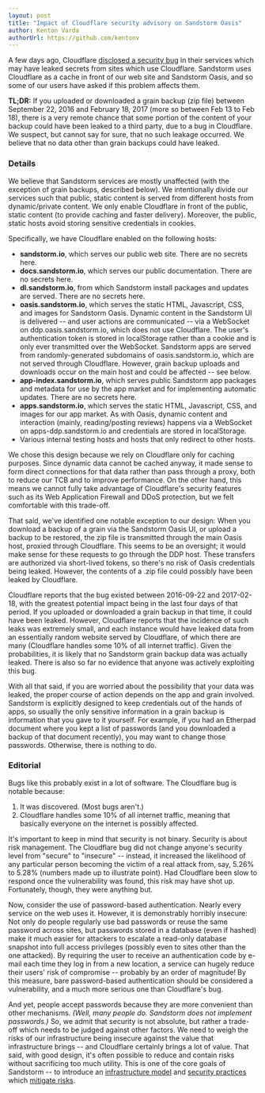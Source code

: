 ```yaml
---
layout: post
title: "Impact of Cloudflare security advisory on Sandstorm Oasis"
author: Kenton Varda
authorUrl: https://github.com/kentonv
---
```


A few days ago, Cloudflare [disclosed a security bug](https://blog.cloudflare.com/incident-report-on-memory-leak-caused-by-cloudflare-parser-bug/) in their services which may have leaked secrets from sites which use Cloudflare. Sandstorm uses Cloudflare as a cache in front of our web site and Sandstorm Oasis, and so some of our users have asked if this problem affects them.

**TL;DR:** If you uploaded or downloaded a grain backup (zip file) between September 22, 2016 and February 18, 2017 (more so between Feb 13 to Feb 18), there is a very remote chance that some portion of the content of your backup could have been leaked to a third party, due to a bug in Cloudflare. We suspect, but cannot say for sure, that no such leakage occurred. We believe that no data other than grain backups could have leaked.

### Details

We believe that Sandstorm services are mostly unaffected (with the exception of grain backups, described below). We intentionally divide our services such that public, static content is served from different hosts from dynamic/private content. We only enable Cloudflare in front of the public, static content (to provide caching and faster delivery). Moreover, the public, static hosts avoid storing sensitive credentials in cookies.

Specifically, we have Cloudflare enabled on the following hosts:

* **sandstorm.io**, which serves our public web site. There are no secrets here.
* **docs.sandstorm.io**, which serves our public documentation. There are no secrets here.
* **dl.sandstorm.io**, from which Sandstorm install packages and updates are served. There are no secrets here.
* **oasis.sandstorm.io**, which serves the static HTML, Javascript, CSS, and images for Sandstorm Oasis. Dynamic content in the Sandstorm UI is delivered -- and user actions are communicated -- via a WebSocket on ddp.oasis.sandstorm.io, which does not use Cloudflare. The user's authentication token is stored in localStorage rather than a cookie and is only ever transmitted over the WebSocket. Sandstorm apps are served from randomly-generated subdomains of oasis.sandstorm.io, which are not served through Cloudflare. However, grain backup uploads and downloads occur on the main host and could be affected -- see below.
* **app-index.sandstorm.io**, which serves public Sandstorm app packages and metadata for use by the app market and for implementing automatic updates. There are no secrets here.
* **apps.sandstorm.io**, which serves the static HTML, Javascript, CSS, and images for our app market. As with Oasis, dynamic content and interaction (mainly, reading/posting reviews) happens via a WebSocket on apps-ddp.sandstorm.io and credentials are stored in localStorage.
* Various internal testing hosts and hosts that only redirect to other hosts.

We chose this design because we rely on Cloudflare only for caching purposes. Since dynamic data cannot be cached anyway, it made sense to form direct connections for that data rather than pass through a proxy, both to reduce our TCB and to improve performance. On the other hand, this means we cannot fully take advantage of Cloudflare's security features such as its Web Application Firewall and DDoS protection, but we felt comfortable with this trade-off.

That said, we've identified one notable exception to our design: When you download a backup of a grain via the Sandstorm Oasis UI, or upload a backup to be restored, the zip file is transmitted through the main Oasis host, proxied through Cloudflare. This seems to be an oversight; it would make sense for these requests to go through the DDP host. These transfers are authorized via short-lived tokens, so there's no risk of Oasis credentials being leaked. However, the contents of a .zip file could possibly have been leaked by Cloudflare.

Cloudflare reports that the bug existed between 2016-09-22 and 2017-02-18, with the greatest potential impact being in the last four days of that period. If you uploaded or downloaded a grain backup in that time, it could have been leaked. However, Cloudflare reports that the incidence of such leaks was extremely small, and each instance would have leaked data from an essentially random website served by Cloudflare, of which there are many (Cloudflare handles some 10% of all internet traffic). Given the probabilities, it is likely that no Sandstorm grain backup data was actually leaked. There is also so far no evidence that anyone was actively exploiting this bug.

With all that said, if you are worried about the possibility that your data was leaked, the proper course of action depends on the app and grain involved. Sandstorm is explicitly designed to keep credentials out of the hands of apps, so usually the only sensitive information in a grain backup is information that you gave to it yourself. For example, if you had an Etherpad document where you kept a list of passwords (and you downloaded a backup of that document recently), you may want to change those passwords. Otherwise, there is nothing to do.

### Editorial

Bugs like this probably exist in a lot of software. The Cloudflare bug is notable because:

1. It was discovered. (Most bugs aren't.)
2. Cloudflare handles some 10% of all internet traffic, meaning that basically everyone on the internet is possibly affected.

It's important to keep in mind that security is not binary. Security is about risk management. The Cloudflare bug did not change anyone's security level from "secure" to "insecure" -- instead, it increased the likelihood of any particular person becoming the victim of a real attack from, say, 5.26% to 5.28% (numbers made up to illustrate point). Had Cloudflare been slow to respond once the vulnerability was found, this risk may have shot up. Fortunately, though, they were anything but.

Now, consider the use of password-based authentication. Nearly every service on the web uses it. However, it is demonstrably horribly insecure: Not only do people regularly use bad passwords or reuse the same password across sites, but passwords stored in a database (even if hashed) make it much easier for attackers to escalate a read-only database snapshot into full access privileges (possibly even to sites other than the one attacked). By requiring the user to receive an authentication code by e-mail each time they log in from a new location, a service can hugely reduce their users' risk of compromise -- probably by an order of magnitude! By this measure, bare password-based authentication should be considered a vulnerability, and a much more serious one than Cloudflare's bug.

And yet, people accept passwords because they are more convenient than other mechanisms. _(Well, many people do. Sandstorm does not implement passwords.)_ So, we admit that security is not absolute, but rather a trade-off which needs to be judged against other factors. We need to weigh the risks of our infrastructure being insecure against the value that infrastructure brings -- and Cloudflare certainly brings a lot of value. That said, with good design, it's often possible to reduce and contain risks without sacrificing too much utility. This is one of the core goals of Sandstorm -- to introduce an [infrastructure model](https://sandstorm.io/how-it-works) and [security practices](https://docs.sandstorm.io/en/latest/using/security-practices/) which [mitigate risks](https://docs.sandstorm.io/en/latest/using/security-non-events/).
